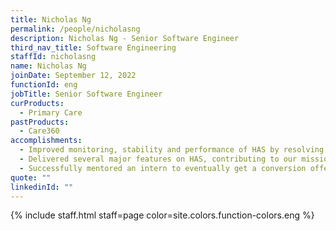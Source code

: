 ```yaml
---
title: Nicholas Ng
permalink: /people/nicholasng
description: Nicholas Ng - Senior Software Engineer
third_nav_title: Software Engineering
staffId: nicholasng
name: Nicholas Ng
joinDate: September 12, 2022
functionId: eng
jobTitle: Senior Software Engineer
curProducts:
  - Primary Care
pastProducts:
  - Care360
accomplishments:
  - Improved monitoring, stability and performance of HAS by resolving several long-standing technical issues. Resulting in less incidents while on-call.
  - Delivered several major features on HAS, contributing to our mission to achieve a Singapore free of preventable illnesses.
  - Successfully mentored an intern to eventually get a conversion offer in OGP.
quote: ""
linkedinId: ""
---
```


{% include staff.html staff=page color=site.colors.function-colors.eng %}
